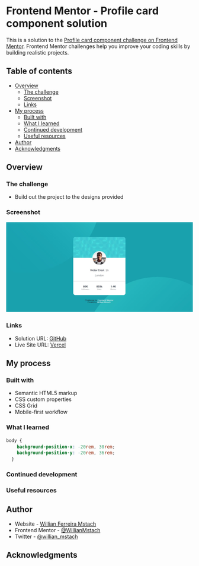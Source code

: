 # Frontend Mentor - Profile card component solution

This is a solution to the [Profile card component challenge on Frontend Mentor](https://www.frontendmentor.io/challenges/profile-card-component-cfArpWshJ). Frontend Mentor challenges help you improve your coding skills by building realistic projects. 

## Table of contents

- [Overview](#overview)
  - [The challenge](#the-challenge)
  - [Screenshot](#screenshot)
  - [Links](#links)
- [My process](#my-process)
  - [Built with](#built-with)
  - [What I learned](#what-i-learned)
  - [Continued development](#continued-development)
  - [Useful resources](#useful-resources)
- [Author](#author)
- [Acknowledgments](#acknowledgments)

## Overview

### The challenge

- Build out the project to the designs provided

### Screenshot

![Screenshot](captura.JPG)

### Links

- Solution URL: [GitHub](https://github.com/WillianMstach/profile-card-component-main)
- Live Site URL: [Vercel](https://profile-card-component-main-seven-nu.vercel.app/)

## My process

### Built with

- Semantic HTML5 markup
- CSS custom properties
- CSS Grid
- Mobile-first workflow
### What I learned

```css
body {
    background-position-x: -20rem, 30rem;
    background-position-y: -20rem, 36rem;
  }
```
### Continued development

### Useful resources

## Author

- Website - [Willian Ferreira Mstach](https://github.com/WillianMstach)
- Frontend Mentor - [@WillianMstach](https://www.frontendmentor.io/profile/WillianMstach)
- Twitter - [@willian_mstach](https://www.twitter.com/yourusername)

## Acknowledgments
